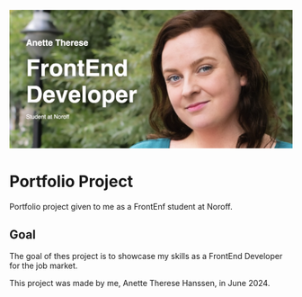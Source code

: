 


![App Screenshot](https://github.com/elanetto/portfolio/blob/main/assets/images/readme/Screenshot-of-header-for-readme.png?raw=true)



# Portfolio Project
Portfolio project given to me as a FrontEnf student at Noroff.

## Goal
The goal of thes project is to showcase my skills as a FrontEnd Developer for the job market.

This project was made by me, Anette Therese Hanssen, in June 2024.
